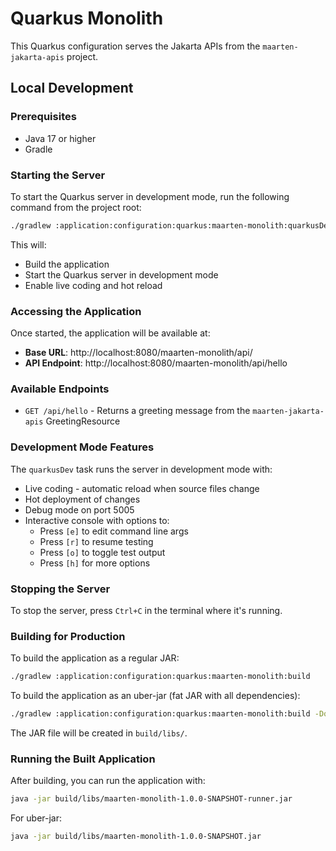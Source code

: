 # Quarkus Monolith

This Quarkus configuration serves the Jakarta APIs from the `maarten-jakarta-apis` project.

## Local Development

### Prerequisites
- Java 17 or higher
- Gradle

### Starting the Server

To start the Quarkus server in development mode, run the following command from the project root:

```bash
./gradlew :application:configuration:quarkus:maarten-monolith:quarkusDev
```

This will:
- Build the application
- Start the Quarkus server in development mode
- Enable live coding and hot reload

### Accessing the Application

Once started, the application will be available at:
- **Base URL**: http://localhost:8080/maarten-monolith/api/
- **API Endpoint**: http://localhost:8080/maarten-monolith/api/hello

### Available Endpoints

- `GET /api/hello` - Returns a greeting message from the `maarten-jakarta-apis` GreetingResource

### Development Mode Features

The `quarkusDev` task runs the server in development mode with:
- Live coding - automatic reload when source files change
- Hot deployment of changes
- Debug mode on port 5005
- Interactive console with options to:
  - Press `[e]` to edit command line args
  - Press `[r]` to resume testing
  - Press `[o]` to toggle test output
  - Press `[h]` for more options

### Stopping the Server

To stop the server, press `Ctrl+C` in the terminal where it's running.

### Building for Production

To build the application as a regular JAR:

```bash
./gradlew :application:configuration:quarkus:maarten-monolith:build
```

To build the application as an uber-jar (fat JAR with all dependencies):

```bash
./gradlew :application:configuration:quarkus:maarten-monolith:build -Dquarkus.package.jar.type=uber-jar
```

The JAR file will be created in `build/libs/`.

### Running the Built Application

After building, you can run the application with:

```bash
java -jar build/libs/maarten-monolith-1.0.0-SNAPSHOT-runner.jar
```

For uber-jar:

```bash
java -jar build/libs/maarten-monolith-1.0.0-SNAPSHOT.jar
```